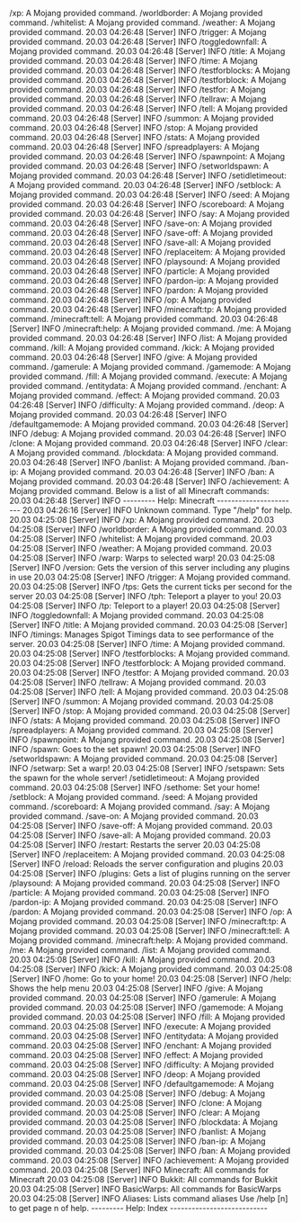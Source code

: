
  

 /xp: A Mojang provided command.
 /worldborder: A Mojang provided command.
 /whitelist: A Mojang provided command.
 /weather: A Mojang provided command.
20.03 04:26:48 [Server] INFO /trigger: A Mojang provided command.
20.03 04:26:48 [Server] INFO /toggledownfall: A Mojang provided command.
20.03 04:26:48 [Server] INFO /title: A Mojang provided command.
20.03 04:26:48 [Server] INFO /time: A Mojang provided command.
20.03 04:26:48 [Server] INFO /testforblocks: A Mojang provided command.
20.03 04:26:48 [Server] INFO /testforblock: A Mojang provided command.
20.03 04:26:48 [Server] INFO /testfor: A Mojang provided command.
20.03 04:26:48 [Server] INFO /tellraw: A Mojang provided command.
20.03 04:26:48 [Server] INFO /tell: A Mojang provided command.
20.03 04:26:48 [Server] INFO /summon: A Mojang provided command.
20.03 04:26:48 [Server] INFO /stop: A Mojang provided command.
20.03 04:26:48 [Server] INFO /stats: A Mojang provided command.
20.03 04:26:48 [Server] INFO /spreadplayers: A Mojang provided command.
20.03 04:26:48 [Server] INFO /spawnpoint: A Mojang provided command.
20.03 04:26:48 [Server] INFO /setworldspawn: A Mojang provided command.
20.03 04:26:48 [Server] INFO /setidletimeout: A Mojang provided command.
20.03 04:26:48 [Server] INFO /setblock: A Mojang provided command.
20.03 04:26:48 [Server] INFO /seed: A Mojang provided command.
20.03 04:26:48 [Server] INFO /scoreboard: A Mojang provided command.
20.03 04:26:48 [Server] INFO /say: A Mojang provided command.
20.03 04:26:48 [Server] INFO /save-on: A Mojang provided command.
20.03 04:26:48 [Server] INFO /save-off: A Mojang provided command.
20.03 04:26:48 [Server] INFO /save-all: A Mojang provided command.
20.03 04:26:48 [Server] INFO /replaceitem: A Mojang provided command.
20.03 04:26:48 [Server] INFO /playsound: A Mojang provided command.
20.03 04:26:48 [Server] INFO /particle: A Mojang provided command.
20.03 04:26:48 [Server] INFO /pardon-ip: A Mojang provided command.
20.03 04:26:48 [Server] INFO /pardon: A Mojang provided command.
20.03 04:26:48 [Server] INFO /op: A Mojang provided command.
20.03 04:26:48 [Server] INFO /minecraft:tp: A Mojang provided command.
 /minecraft:tell: A Mojang provided command.
20.03 04:26:48 [Server] INFO /minecraft:help: A Mojang provided command.
 /me: A Mojang provided command.
20.03 04:26:48 [Server] INFO /list: A Mojang provided command.
 /kill: A Mojang provided command.
 /kick: A Mojang provided command.
20.03 04:26:48 [Server] INFO /give: A Mojang provided command.
 /gamerule: A Mojang provided command.
 /gamemode: A Mojang provided command.
 /fill: A Mojang provided command.
 /execute: A Mojang provided command.
 /entitydata: A Mojang provided command.
 /enchant: A Mojang provided command.
 /effect: A Mojang provided command.
20.03 04:26:48 [Server] INFO /difficulty: A Mojang provided command.
 /deop: A Mojang provided command.
20.03 04:26:48 [Server] INFO /defaultgamemode: A Mojang provided command.
20.03 04:26:48 [Server] INFO /debug: A Mojang provided command.
20.03 04:26:48 [Server] INFO /clone: A Mojang provided command.
20.03 04:26:48 [Server] INFO /clear: A Mojang provided command.
 /blockdata: A Mojang provided command.
20.03 04:26:48 [Server] INFO /banlist: A Mojang provided command.
 /ban-ip: A Mojang provided command.
20.03 04:26:48 [Server] INFO /ban: A Mojang provided command.
20.03 04:26:48 [Server] INFO /achievement: A Mojang provided command.
 Below is a list of all Minecraft commands:
20.03 04:26:48 [Server] INFO --------- Help: Minecraft -----------------------
20.03 04:26:16 [Server] INFO Unknown command. Type "/help" for help.
20.03 04:25:08 [Server] INFO /xp: A Mojang provided command.
20.03 04:25:08 [Server] INFO /worldborder: A Mojang provided command.
20.03 04:25:08 [Server] INFO /whitelist: A Mojang provided command.
20.03 04:25:08 [Server] INFO /weather: A Mojang provided command.
20.03 04:25:08 [Server] INFO /warp: Warps to selected warp!
20.03 04:25:08 [Server] INFO /version: Gets the version of this server including any plugins in use
20.03 04:25:08 [Server] INFO /trigger: A Mojang provided command.
20.03 04:25:08 [Server] INFO /tps: Gets the current ticks per second for the server
20.03 04:25:08 [Server] INFO /tph: Teleport a player to you!
20.03 04:25:08 [Server] INFO /tp: Teleport to a player!
20.03 04:25:08 [Server] INFO /toggledownfall: A Mojang provided command.
20.03 04:25:08 [Server] INFO /title: A Mojang provided command.
20.03 04:25:08 [Server] INFO /timings: Manages Spigot Timings data to see performance of the server.
20.03 04:25:08 [Server] INFO /time: A Mojang provided command.
20.03 04:25:08 [Server] INFO /testforblocks: A Mojang provided command.
20.03 04:25:08 [Server] INFO /testforblock: A Mojang provided command.
20.03 04:25:08 [Server] INFO /testfor: A Mojang provided command.
20.03 04:25:08 [Server] INFO /tellraw: A Mojang provided command.
20.03 04:25:08 [Server] INFO /tell: A Mojang provided command.
20.03 04:25:08 [Server] INFO /summon: A Mojang provided command.
20.03 04:25:08 [Server] INFO /stop: A Mojang provided command.
20.03 04:25:08 [Server] INFO /stats: A Mojang provided command.
20.03 04:25:08 [Server] INFO /spreadplayers: A Mojang provided command.
20.03 04:25:08 [Server] INFO /spawnpoint: A Mojang provided command.
20.03 04:25:08 [Server] INFO /spawn: Goes to the set spawn!
20.03 04:25:08 [Server] INFO /setworldspawn: A Mojang provided command.
20.03 04:25:08 [Server] INFO /setwarp: Set a warp!
20.03 04:25:08 [Server] INFO /setspawn: Sets the spawn for the whole server!
 /setidletimeout: A Mojang provided command.
20.03 04:25:08 [Server] INFO /sethome: Set your home!
 /setblock: A Mojang provided command.
 /seed: A Mojang provided command.
 /scoreboard: A Mojang provided command.
 /say: A Mojang provided command.
 /save-on: A Mojang provided command.
20.03 04:25:08 [Server] INFO /save-off: A Mojang provided command.
20.03 04:25:08 [Server] INFO /save-all: A Mojang provided command.
20.03 04:25:08 [Server] INFO /restart: Restarts the server
20.03 04:25:08 [Server] INFO /replaceitem: A Mojang provided command.
20.03 04:25:08 [Server] INFO /reload: Reloads the server configuration and plugins
20.03 04:25:08 [Server] INFO /plugins: Gets a list of plugins running on the server
 /playsound: A Mojang provided command.
20.03 04:25:08 [Server] INFO /particle: A Mojang provided command.
20.03 04:25:08 [Server] INFO /pardon-ip: A Mojang provided command.
20.03 04:25:08 [Server] INFO /pardon: A Mojang provided command.
20.03 04:25:08 [Server] INFO /op: A Mojang provided command.
20.03 04:25:08 [Server] INFO /minecraft:tp: A Mojang provided command.
20.03 04:25:08 [Server] INFO /minecraft:tell: A Mojang provided command.
 /minecraft:help: A Mojang provided command.
 /me: A Mojang provided command.
 /list: A Mojang provided command.
20.03 04:25:08 [Server] INFO /kill: A Mojang provided command.
20.03 04:25:08 [Server] INFO /kick: A Mojang provided command.
20.03 04:25:08 [Server] INFO /home: Go to your home!
20.03 04:25:08 [Server] INFO /help: Shows the help menu
20.03 04:25:08 [Server] INFO /give: A Mojang provided command.
20.03 04:25:08 [Server] INFO /gamerule: A Mojang provided command.
20.03 04:25:08 [Server] INFO /gamemode: A Mojang provided command.
20.03 04:25:08 [Server] INFO /fill: A Mojang provided command.
20.03 04:25:08 [Server] INFO /execute: A Mojang provided command.
20.03 04:25:08 [Server] INFO /entitydata: A Mojang provided command.
20.03 04:25:08 [Server] INFO /enchant: A Mojang provided command.
20.03 04:25:08 [Server] INFO /effect: A Mojang provided command.
20.03 04:25:08 [Server] INFO /difficulty: A Mojang provided command.
20.03 04:25:08 [Server] INFO /deop: A Mojang provided command.
20.03 04:25:08 [Server] INFO /defaultgamemode: A Mojang provided command.
20.03 04:25:08 [Server] INFO /debug: A Mojang provided command.
20.03 04:25:08 [Server] INFO /clone: A Mojang provided command.
20.03 04:25:08 [Server] INFO /clear: A Mojang provided command.
20.03 04:25:08 [Server] INFO /blockdata: A Mojang provided command.
20.03 04:25:08 [Server] INFO /banlist: A Mojang provided command.
20.03 04:25:08 [Server] INFO /ban-ip: A Mojang provided command.
20.03 04:25:08 [Server] INFO /ban: A Mojang provided command.
20.03 04:25:08 [Server] INFO /achievement: A Mojang provided command.
20.03 04:25:08 [Server] INFO Minecraft: All commands for Minecraft
20.03 04:25:08 [Server] INFO Bukkit: All commands for Bukkit
20.03 04:25:08 [Server] INFO BasicWarps: All commands for BasicWarps
20.03 04:25:08 [Server] INFO Aliases: Lists command aliases
 Use /help [n] to get page n of help.
 --------- Help: Index ---------------------------


